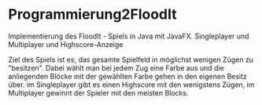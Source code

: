 # Programmierung2FloodIt

Implementierung des FloodIt - Spiels in Java mit JavaFX.
Singleplayer und Multiplayer und Highscore-Anzeige

Ziel des Spiels ist es, das gesamte Spielfeld in möglichst wenigen Zügen zu "besitzen".
Dabei wählt man bei jedem Zug eine Farbe aus und die anliegenden Blöcke mit der gewählten Farbe gehen in den eigenen Besitz über.
im Singleplayer gibt es einen Highscore mit den wenigstens Zügen, im Multiplayer gewinnt der Spieler mit den meisten Blocks.
